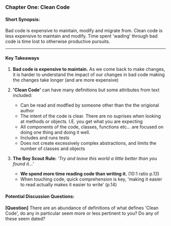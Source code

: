 ### Chapter One: Clean Code
#### Short Synopsis: 
Bad code is expensive to maintain, modify and migrate from.  Clean code is less expensive to maintain and modify.  Time spent 'wading' through bad code is time lost to otherwise productive pursuits.

___
#### Key Takeaways
1. **Bad code is expensive to maintain.**  As we come back to make changes, it is harder to understand the impact of our changes in bad code making the changes take longer (and are more expensive)

2. **'Clean Code'** can have many definitions but some attributes from text included:
	* Can be read and modfied by someone other than the the origional author
	* The intent of the code is clear.  There are no suprises when looking at methods or objects.  I.E. you get what you are expecting
	* All components of the code, classes, functions etc... are focused on doing one thing and doing it well.
	* Includes and runs tests
	* Does not create excessively complex abstractions, and limits the number of classes and objects

3. **The Boy Scout Rule:** _'Try and leave this world a little better than you found it...'_
	* __We spend more time reading code than writing it.__  (10:1 ratio p.13)
	* When touching code, quick comprehension is key, 'making it easier to read actually makes it easier to write' (p.14)

#### Potential Discussion Questions:

**[Question]** There are an abundance of definitions of what defines 'Clean Code', do any in particular seem more or less pertinent to you?  Do any of these seem dated?